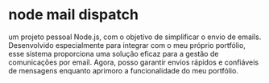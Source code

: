 # node mail dispatch


um projeto pessoal Node.js, com o objetivo de simplificar o envio de emails. Desenvolvido especialmente para integrar com o meu próprio portfólio, esse sistema proporciona uma solução eficaz para a gestão de comunicações por email. Agora, posso garantir envios rápidos e confiáveis de mensagens enquanto aprimoro a funcionalidade do meu portfólio.